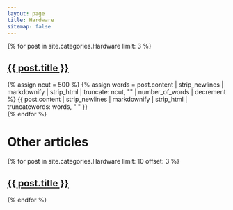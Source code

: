 ```yaml
---
layout: page
title: Hardware
sitemap: false
---
```


{% for post in site.categories.Hardware limit: 3 %}
  <article class="categories">
    <h1 class="post-title-categories">
      <a href="{{ site.baseurl }}{{ post.url }}">{{ post.title }}</a>
    </h1>
    {% assign ncut = 500 %}
    {% assign words = post.content | strip_newlines | markdownify | strip_html | truncate: ncut, "" | number_of_words | decrement %}
    {{ post.content | strip_newlines | markdownify | strip_html | truncatewords: words, " " }}<a class="dothvr" href='{{ post.url }}'><span class="dot"></span><span class="dot dotc"></span><span class="dot"></span></a>
  </article>
{% endfor %}

<h1 class="page-title categories">Other articles</h1>
{% for post in site.categories.Hardware limit: 10 offset: 3 %}
  <article class="categories">
    <h1 class="post-title-categories">
      <a href="{{ site.baseurl }}{{ post.url }}">{{ post.title }}</a>
    </h1>
  </article>
{% endfor %}
